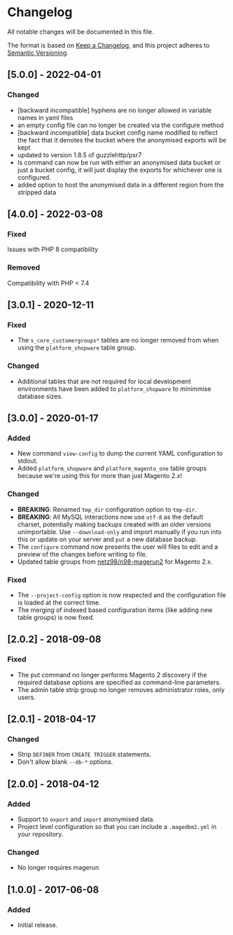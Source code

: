 # Changelog

All notable changes will be documented in this file.

The format is based on [Keep a Changelog](https://keepachangelog.com/en/1.0.0/), and this project adheres to [Semantic Versioning](https://semver.org/spec/v2.0.0.html).

## [5.0.0] - 2022-04-01
### Changed
- [backward incompatible] hyphens are no longer allowed in variable names in yaml files
- an empty config file can no longer be created via the configure method
- [backward incompatible] data bucket config name modified to reflect the fact that it denotes the bucket where the anonymised exports will be kept
- updated to version 1.8.5 of guzzlehttp/psr7
- ls command can now be run with either an anonymised data bucket or just a bucket config, it will just display the exports for whichever one is configured.
- added option to host the anonymised data in a different region from the stripped data

## [4.0.0] - 2022-03-08

### Fixed 
Issues with PHP 8 compatibility

### Removed
Compatibility with PHP < 7.4

## [3.0.1] - 2020-12-11

### Fixed

- The `s_core_customergroups*` tables are no longer removed from when using the `platform_shopware` table group.

### Changed

- Additional tables that are not required for local development environments have been added to `platform_shopware` to minimmise database sizes.

## [3.0.0] - 2020-01-17

### Added

- New command `view-config` to dump the current YAML configuration to stdout.
- Added `platform_shopware` and `platform_magento_one` table groups because we're using this for more than just Magento 2.x!

### Changed

- **BREAKING**: Renamed `tmp_dir` configuration option to `tmp-dir`.
- **BREAKING**: All MySQL interactions now use `utf-8` as the default charset, potentially making backups created with an older versions unimportable. Use `--download-only` and import manually if you run into this or update on your server and `put` a new database backup.
- The `configure` command now presents the user will files to edit and a preview of the changes before writing to file.
- Updated table groups from [netz98/n98-magerun2](https://github.com/netz98/n98-magerun2/blob/3260cab7770e80b8db66c996d50d60b7ef76774c/config.yaml) for Magento 2.x.

### Fixed

- The `--project-config` option is now respected and the configuration file is loaded at the correct time.
- The merging of indexed based configuration items (like adding new table groups) is now fixed.

## [2.0.2] - 2018-09-08

### Fixed

- The put command no longer performs Magento 2 discovery if the required database options are specified as command-line parameters.
- The admin table strip group no longer removes administrator roles, only users.

## [2.0.1] - 2018-04-17

### Changed

- Strip `DEFINER` from `CREATE TRIGGER` statements.
- Don't allow blank `--db-*` options.

## [2.0.0] - 2018-04-12

### Added

- Support to `export` and `import` anonymised data.
- Project level configuration so that you can include a `.magedbm2.yml` in your repository.

### Changed

- No longer requires magerun

## [1.0.0] - 2017-06-08

### Added

- Initial release.
